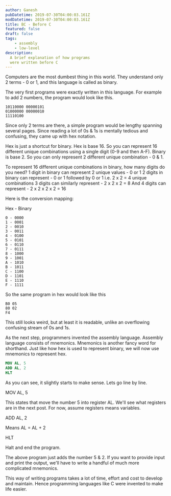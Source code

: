 ```yaml
---
author: Ganesh
pubDatetime: 2019-07-30T04:00:03.161Z
modDatetime: 2019-07-30T04:00:03.161Z
title: BC - Before C
featured: false
draft: false
tags:
    - assembly
    - low-level
description:
  A brief explanation of how programs
  were written before C
---
```


Computers are the most dumbest thing in this world. They understand only 2 terms - 0 or 1, and this language is called as binary.

The very first programs were exactly written in this language. For example to add 2 numbers, the program would look like this.

```
10110000 00000101
01000000 00000010
11110100
```

Since only 2 terms are there, a simple program would be lengthy spanning several pages. Since reading a lot of 0s & 1s is mentally tedious and confusing, they came up with hex notation.

Hex is just a shortcut for binary. Hex is base 16. So you can represent 16 different unique combinations using a single digit (0-9 and then A-F). Binary is base 2. So you can only represent 2 different unique combination - 0 & 1.

To represent 16 different unique combinations in binary, how many digits do you need?
1 digit in binary can represent 2 unique values - 0 or 1
2 digits in binary can represent - 0 or 1 followed by 0 or 1
i.e. 2 x 2 = 4 unique combinations
3 digits can similarly represent - 2 x 2 x 2 = 8
And 4 digits can represent - 2 x 2 x 2 x 2 = 16

Here is the conversion mapping:

Hex - Binary
```
0 - 0000
1 - 0001
2 - 0010
3 - 0011
4 - 0100
5 - 0101
6 - 0110
7 - 0111
8 - 1000
9 - 1001
A - 1010
B - 1011
C - 1100
D - 1101
E - 1110
F - 1111
```

So the same program in hex would look like this
```
B0 05
80 02
F4
```

This still looks weird, but at least it is readable, unlike an overflowing confusing stream of 0s and 1s.

As the next step, programmers invented the assembly language. Assembly language consists of mnemonics. Mnemonics is another fancy word for shorthand. Just like how hex is used to represent binary, we will now use mnemonics to represent hex.

```nasm
MOV AL, 5
ADD AL, 2
HLT
```

As you can see, it slightly starts to make sense.
Lets go line by line.

MOV AL, 5

This states that move the number 5 into register AL. We'll see what registers are in the next post. For now, assume registers means variables.

ADD AL, 2

Means AL = AL + 2

HLT

Halt and end the program.


The above program just adds the number 5 & 2. If you want to provide input and print the output, we'll have to write a handful of much more complicated mnemonics.

This way of writing programs takes a lot of time, effort and cost to develop and maintain. Hence programming languages like C were invented to make life easier. 